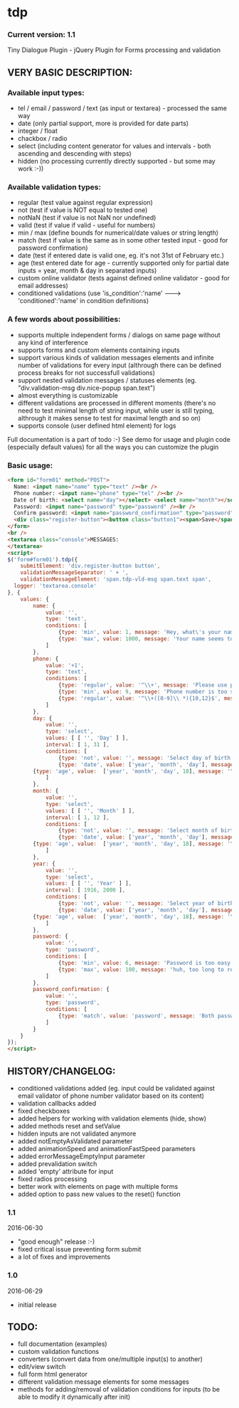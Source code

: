 # tdp
### Current version: 1.1

Tiny Dialogue Plugin - jQuery Plugin for Forms processing and validation

## VERY BASIC DESCRIPTION:

### Available input types:
- tel / email / password / text (as input or textarea) - processed the same way
- date (only partial support, more is provided for date parts)
- integer / float
- chackbox / radio
- select (including content generator for values and intervals - both ascending and descending with steps)
- hidden (no processing currently directly supported - but some may work :-))

### Available validation types:
- regular (test value against regular expression)
- not (test if value is NOT equal to tested one)
- notNaN (test if value is not NaN nor undefined)
- valid (test if value if valid - useful for numbers)
- min / max (define bounds for numerical/date values or string length)
- match (test if value is the same as in some other tested input - good for password confirmation)
- date (test if entered date is valid one, eg. it's not 31st of February etc.)
- age (test entered date for age - currently supported only for partial date inputs = year, month & day in separated inputs)
- custom online validator (tests against defined online validator - good for email addresses)
- conditioned validations (use 'is_condition':'name' ---> 'conditioned':'name' in condition definitions)

### A few words about possibilities:
- supports multiple independent forms / dialogs on same page without any kind of interference
- supports forms and custom elements containing inputs
- support various kinds of validation messages elements and infinite number of validations for every input (althrough there can be defined process breaks for not successfull validations)
- support nested validation messages / statuses elements (eg. "div.validation-msg div.nice-popup span.text")
- almost everything is customizable
- different validations are processed in different moments (there's no need to test minimal length of string input, while user is still typing, althrough it makes sense to test for maximal length and so on)
- supports console (user defined html element) for logs

Full documentation is a part of todo :-)
See demo for usage and plugin code (especially default values) for all the ways you can customize the plugin

### Basic usage:
```html
<form id="form01" method="POST">
  Name: <input name="name" type="text" /><br />
  Phone number: <input name="phone" type="tel" /><br />
  Date of birth: <select name="day"></select> <select name="month"></select> <select name="year"></select><br />
  Password: <input name="password" type="password" /><br />
  Confirm password: <input name="password_confirmation" type="password" /><br />
  <div class="register-button"><button class="button1"><span>Save</span></button></div>
</form>
<br />
<textarea class="console">MESSAGES:
</textarea>
<script>
$('form#form01').tdp({
	submitElement: 'div.register-button button',
	validationMessageSeparator: ' + ',
	validationMessageElement: 'span.tdp-vld-msg span.text span',
  logger: 'textarea.console'
}, {
	values: {
		name: {
			value: '',
			type: 'text',
			conditions: [
				{type: 'min', value: 1, message: 'Hey, what\'s your name?'},
				{type: 'max', value: 1000, message: 'Your name seems to be toooooo loooong'}
			]
		},
		phone: {
			value: '+1',
			type: 'text',
			conditions: [
				{type: 'regular', value: '^\\+', message: 'Please use phone number in international format (+XXX)', last: true},
				{type: 'min', value: 9, message: 'Phone number is too short'},
 				{type: 'regular', value: '^\\+([0-9]\\ *){10,12}$', message: 'Invalid phone number format'}
			]
		},
		day: {
			value: '',
			type: 'select',
			values: [ [ '', 'Day' ] ],
			interval: [	1, 31 ],
			conditions: [
				{type: 'not', value: '', message: 'Select day of birth', last: 1},
				{type: 'date', value: ['year', 'month', 'day'], message: 'Entered date is not valid'},
        {type: 'age', value:  ['year', 'month', 'day', 18], message: 'You must be at least 18 years old to do anything here'}
			]
		},
		month: {
			value: '',
			type: 'select',
			values: [ [ '', 'Month' ] ],
			interval: [	1, 12 ],
			conditions: [
				{type: 'not', value: '', message: 'Select month of birth', last: 1},
				{type: 'date', value: ['year', 'month', 'day'], message: 'Entered date is not valid'},
        {type: 'age', value:  ['year', 'month', 'day', 18], message: 'You must be at least 18 years old to do anything here'}
			]
		},
		year: {
			value: '',
			type: 'select',
			values: [ [ '', 'Year' ] ],
			interval: [	1916, 2000 ],
			conditions: [
				{type: 'not', value: '', message: 'Select year of birth', last: 1},
				{type: 'date', value: ['year', 'month', 'day'], message: 'Entered date is not valid'},
        {type: 'age', value:  ['year', 'month', 'day', 18], message: 'You must be at least 18 years old to do anything here'}
			]
		},
		password: {
			value: '',
			type: 'password',
			conditions: [
				{type: 'min', value: 6, message: 'Password is too easy to guess'},
				{type: 'max', value: 100, message: 'huh, too long to remember, isn\'t it?'}
			]
		},
		password_confirmation: {
			value: '',
			type: 'password',
			conditions: [
				{type: 'match', value: 'password', message: 'Both passwords should match'}
			]
		}
	}	
});
</script>
```

## HISTORY/CHANGELOG:

- conditioned validations added (eg. input could be validated against email validator of phone number validator based on its content)
- validation callbacks added
- fixed checkboxes
- added helpers for working with validation elements (hide, show)
- added methods reset and setValue
- hidden inputs are not validated anymore
- added notEmptyAsValidated parameter
- added animationSpeed and animationFastSpeed parameters
- added errorMessageEmptyInput parameter
- added prevalidation switch
- added 'empty' attribute for input
- fixed radios processing
- better work with elements on page with multiple forms
- added option to pass new values to the reset() function

### 1.1
2016-06-30
- "good enough" release :-)
- fixed critical issue preventing form submit
- a lot of fixes and improvements

### 1.0
2016-06-29
- initial release

## TODO:

- full documentation (examples)
- custom validation functions
- converters (convert data from one/multiple input(s) to another)
- edit/view switch
- full form html generator
- different validation message elements for some messages
- methods for adding/removal of validation conditions for inputs (to be able to modify it dynamically after init)
